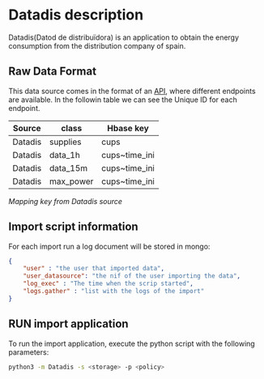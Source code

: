 # Datadis description
Datadis(Datod de distribuïdora) is an application to obtain the energy consumption from the distribution company of spain.

## Raw Data Format
This data source comes in the format of an [API](https://datadis.es/home), where different endpoints are available. In
the followin table we can see the Unique ID for each endpoint.


| Source  | class     | Hbase key     |
|---------|-----------|---------------|
| Datadis | supplies  | cups          |
 | Datadis | data_1h   | cups~time_ini |
| Datadis | data_15m  | cups~time_ini |
| Datadis | max_power | cups~time_ini |

*Mapping key from Datadis source*

## Import script information

For each import run a log document will be stored in mongo:
```json
{
    "user" : "the user that imported data",
    "user_datasource": "the nif of the user importing the data",
    "log_exec" : "The time when the scrip started",
    "logs.gather" : "list with the logs of the import"
}

```
## RUN import application
To run the import application, execute the python script with the following parameters:

```bash
python3 -m Datadis -s <storage> -p <policy>
```
